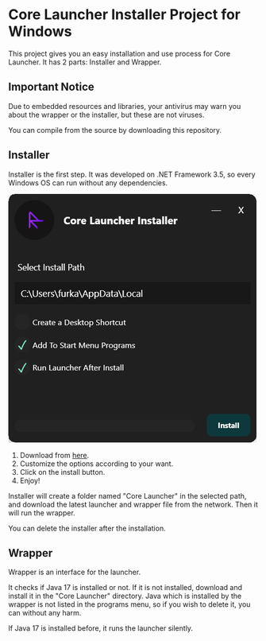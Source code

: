 # Core Launcher Installer Project for Windows

This project gives you an easy installation and use process for Core Launcher. It has 2 parts: Installer and Wrapper.

## Important Notice

Due to embedded resources and libraries, your antivirus may warn you about the wrapper or the installer, but these are not viruses. 

You can compile from the source by downloading this repository.

## Installer

Installer is the first step. It was developed on .NET Framework 3.5, so every Windows OS can run without any dependencies.

![](installer.png)

1) Download from [here](https://github.com/etkmlm/CoreLauncherInstaller/releases/download/1.0/CoreLauncherInstaller.exe).
2) Customize the options according to your want.
3) Click on the install button.
4) Enjoy!

Installer will create a folder named "Core Launcher" in the selected path, and download the latest launcher and wrapper file from the network. Then it will run the wrapper.

You can delete the installer after the installation.

## Wrapper

Wrapper is an interface for the launcher. 

It checks if Java 17 is installed or not. If it is not installed, download and install it in the "Core Launcher" directory. Java which is installed by the wrapper is not listed in the programs menu, so if you wish to delete it, you can without any harm.

If Java 17 is installed before, it runs the launcher silently.
